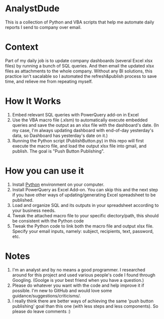 # AnalystDude
This is a collection of Python and VBA scripts that help me automate daily reports I send to company over email.

# Context
Part of my daily job is to update company dashboards (several Excel xlsx files) by running a bunch of SQL queries. And then email the updated xlsx files as attachments to the whole company. Without any BI solutions, this practice isn't sacalable so I automated the refresh&publish process to save time, and relieve me from repeating myself.

# How It Works
1. Embed relevant SQL queries with PowerQuery add-on in Excel
2. Use the VBA macro file (.xlsm) to automatically execute embedded queries and save the output as an xlsx file with the dashboard's date. (In my case, I'm always updating dashboard with end-of-day yesterday's data, so Dashboard has yesterday's date on it.)
3. Running the Python script (PublishButton.py) in this repo will first execute the macro file, and load the output xlsx file into gmail, and publish. The goal is "Push Button Publishing".

# How you can use it
1. Install <a href="https://www.python.org/downloads/">Python</a> environment on your computer.
2. Install PowerQuery as Excel Add-on. You can skip this and the next step if you have other ways of updating/generating Excel spreadsheet to be published.
3. Load and organize SQL and its outputs in your spreadsheet according to your business needs.
4. Tweak the attached macro file to your specific diectory/path, this should be consistent with the Python code
5. Tweak the Python code to link both the macro file and output xlsx file. Specify your email inputs, namely: subject, recipients, text, password, etc.

# Notes
1. I'm an analyst and by no means a good programmer. I researched around for this project and used various people's code I found through Googling. (Goolge is your best friend when you have a question.)
2. Please do whatever you want with the code and help improve it if possible. I'm new to GitHub and would love some guidance/suggestions/criticisms/.
3. I really think there are better ways of achieving the same 'push button publishing' goal than this one (with less steps and less components). So please do leave comments :) 
